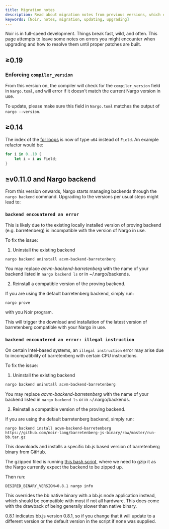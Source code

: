```yaml
---
title: Migration notes
description: Read about migration notes from previous versions, which could solve problems while updating
keywords: [Noir, notes, migration, updating, upgrading]
---
```


Noir is in full-speed development. Things break fast, wild, and often. This page attempts to leave some notes on errors you might encounter when upgrading and how to resolve them until proper patches are built.

## ≥0.19

### Enforcing `compiler_version`

From this version on, the compiler will check for the `compiler_version` field in `Nargo.toml`, and will error if it doesn't match the current Nargo version in use.

To update, please make sure this field in `Nargo.toml` matches the output of `nargo --version`.

## ≥0.14

The index of the [for loops](@site/docs/explanations/00_noir/02_control_flow.md#loops) is now of type `u64` instead of `Field`. An example refactor would be:

```rust
for i in 0..10 {
    let i = i as Field;
}
```

## ≥v0.11.0 and Nargo backend

From this version onwards, Nargo starts managing backends through the `nargo backend` command. Upgrading to the versions per usual steps might lead to:

### `backend encountered an error`

This is likely due to the existing locally installed version of proving backend (e.g. barretenberg) is incompatible with the version of Nargo in use.

To fix the issue:

1. Uninstall the existing backend

```bash
nargo backend uninstall acvm-backend-barretenberg
```

You may replace _acvm-backend-barretenberg_ with the name of your backend listed in `nargo backend ls` or in ~/.nargo/backends.

2. Reinstall a compatible version of the proving backend.

If you are using the default barretenberg backend, simply run:

```
nargo prove
```

with you Noir program.

This will trigger the download and installation of the latest version of barretenberg compatible with your Nargo in use.

### `backend encountered an error: illegal instruction`

On certain Intel-based systems, an `illegal instruction` error may arise due to incompatibility of barretenberg with certain CPU instructions.

To fix the issue:

1. Uninstall the existing backend

```bash
nargo backend uninstall acvm-backend-barretenberg
```

You may replace _acvm-backend-barretenberg_ with the name of your backend listed in `nargo backend ls` or in ~/.nargo/backends.

2. Reinstall a compatible version of the proving backend.

If you are using the default barretenberg backend, simply run:

```
nargo backend install acvm-backend-barretenberg https://github.com/noir-lang/barretenberg-js-binary/raw/master/run-bb.tar.gz
```

This downloads and installs a specific bb.js based version of barretenberg binary from GitHub.

The gzipped filed is running [this bash script](https://github.com/noir-lang/barretenberg-js-binary/blob/master/run-bb-js.sh), where we need to gzip it as the Nargo currently expect the backend to be zipped up.

Then run:

```
DESIRED_BINARY_VERSION=0.8.1 nargo info
```

This overrides the bb native binary with a bb.js node application instead, which should be compatible with most if not all hardware. This does come with the drawback of being generally slower than native binary.

0.8.1 indicates bb.js version 0.8.1, so if you change that it will update to a different version or the default version in the script if none was supplied.
